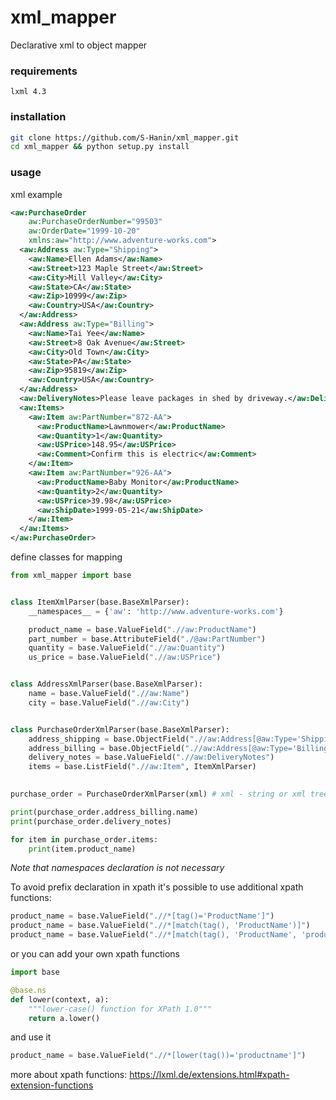 # xml_mapper
Declarative xml to object mapper

### requirements
`lxml 4.3`

### installation
```bash
git clone https://github.com/S-Hanin/xml_mapper.git
cd xml_mapper && python setup.py install
```
### usage
xml example
```xml
<aw:PurchaseOrder  
    aw:PurchaseOrderNumber="99503"  
    aw:OrderDate="1999-10-20"  
    xmlns:aw="http://www.adventure-works.com">  
  <aw:Address aw:Type="Shipping">  
    <aw:Name>Ellen Adams</aw:Name>  
    <aw:Street>123 Maple Street</aw:Street>  
    <aw:City>Mill Valley</aw:City>  
    <aw:State>CA</aw:State>  
    <aw:Zip>10999</aw:Zip>  
    <aw:Country>USA</aw:Country>  
  </aw:Address>  
  <aw:Address aw:Type="Billing">  
    <aw:Name>Tai Yee</aw:Name>  
    <aw:Street>8 Oak Avenue</aw:Street>  
    <aw:City>Old Town</aw:City>  
    <aw:State>PA</aw:State>  
    <aw:Zip>95819</aw:Zip>  
    <aw:Country>USA</aw:Country>  
  </aw:Address>  
  <aw:DeliveryNotes>Please leave packages in shed by driveway.</aw:DeliveryNotes>  
  <aw:Items>  
    <aw:Item aw:PartNumber="872-AA">  
      <aw:ProductName>Lawnmower</aw:ProductName>  
      <aw:Quantity>1</aw:Quantity>  
      <aw:USPrice>148.95</aw:USPrice>  
      <aw:Comment>Confirm this is electric</aw:Comment>  
    </aw:Item>  
    <aw:Item aw:PartNumber="926-AA">  
      <aw:ProductName>Baby Monitor</aw:ProductName>  
      <aw:Quantity>2</aw:Quantity>  
      <aw:USPrice>39.98</aw:USPrice>  
      <aw:ShipDate>1999-05-21</aw:ShipDate>  
    </aw:Item>  
  </aw:Items>  
</aw:PurchaseOrder>
```

define classes for mapping

```python
from xml_mapper import base


class ItemXmlParser(base.BaseXmlParser):
    __namespaces__ = {'aw': 'http://www.adventure-works.com'}

    product_name = base.ValueField(".//aw:ProductName")
    part_number = base.AttributeField("./@aw:PartNumber")
    quantity = base.ValueField(".//aw:Quantity")
    us_price = base.ValueField(".//aw:USPrice")


class AddressXmlParser(base.BaseXmlParser):
    name = base.ValueField(".//aw:Name")
    city = base.ValueField(".//aw:City")


class PurchaseOrderXmlParser(base.BaseXmlParser):
    address_shipping = base.ObjectField(".//aw:Address[@aw:Type='Shipping']", AddressXmlParser)
    address_billing = base.ObjectField(".//aw:Address[@aw:Type='Billing']", AddressXmlParser)
    delivery_notes = base.ValueField(".//aw:DeliveryNotes")
    items = base.ListField(".//aw:Item", ItemXmlParser)
    

purchase_order = PurchaseOrderXmlParser(xml) # xml - string or xml tree

print(purchase_order.address_billing.name)
print(purchase_order.delivery_notes)

for item in purchase_order.items:
    print(item.product_name)

```

_Note that namespaces declaration is not necessary_

To avoid prefix declaration in xpath it's possible to use additional xpath functions:
```python
product_name = base.ValueField(".//*[tag()='ProductName']")
product_name = base.ValueField(".//*[match(tag(), 'ProductName')]")
product_name = base.ValueField(".//*[match(tag(), 'ProductName', 'product_name')]") # if tag name is not permanent
```

or you can add your own xpath functions

```python
import base

@base.ns
def lower(context, a):
    """lower-case() function for XPath 1.0"""
    return a.lower()

```

and use it

```python
product_name = base.ValueField(".//*[lower(tag())='productname']")
```

more about xpath functions:
https://lxml.de/extensions.html#xpath-extension-functions